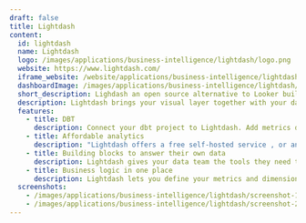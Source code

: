 ```yaml
---
draft: false
title: Lightdash
content:
  id: lightdash
  name: Lightdash
  logo: /images/applications/business-intelligence/lightdash/logo.png
  website: https://www.lightdash.com/
  iframe_website: /website/applications/business-intelligence/lightdash
  dashboardImage: /images/applications/business-intelligence/lightdash/screenshot-1.jpg
  short_description: Lighdash an open source alternative to Looker built using dbt.
  description: Lightdash brings your visual layer together with your data modelling and transformation layer, creating a single source of truth for data metrics for teams.
  features:
    - title: DBT
      description: Connect your dbt project to Lightdash. Add metrics directly in your transformation layer.
    - title: Affordable analytics
      description: "Lightdash offers a free self-hosted service , or an affordable cloud-service option if you're looking for an easy analytics set up."
    - title: Building blocks to answer their own data
      description: Lightdash gives your data team the tools they need to build metrics and dimensions that everyone else can use.
    - title: Business logic in one place
      description: Lightdash lets you define your metrics and dimensions directly in your dbt project, keeping all of your business logic in one place and increasing the context around your analytics.
  screenshots:
    - /images/applications/business-intelligence/lightdash/screenshot-1.jpg
    - /images/applications/business-intelligence/lightdash/screenshot-2.jpg
---
```

